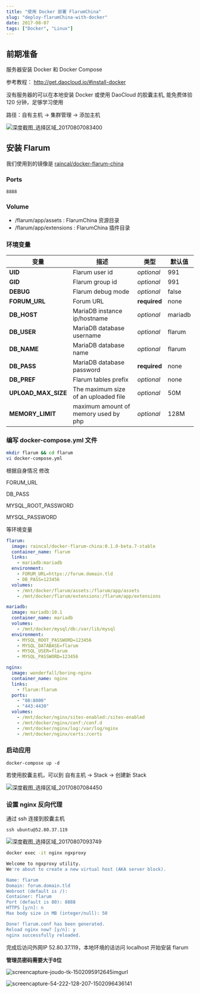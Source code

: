 ```yaml
---
title: "使用 Docker 部署 FlarumChina"
slug: "deploy-flarumChina-with-docker"
date: 2017-08-07
tags: ["Docker", "Linux"]
---
```


## 前期准备

服务器安装 Docker 和 Docker Compose

参考教程：
<http://get.daocloud.io/#install-docker>

没有服务器的可以在本地安装 Docker 或使用 DaoCloud 的胶囊主机, 能免费体验 120 分钟，足够学习使用

路径：自有主机 -> 集群管理 -> 添加主机

<!-- {% imgurl 'deploy-flarumChina-with-docker/pic01.png' alt:'深度截图_选择区域_20170807083400' %} -->

![深度截图\_选择区域\_20170807083400](./images/deploy-flarumChina-with-docker/pic01.png)

<!-- more -->

## 安装 Flarum

我们使用到的镜像是 [raincal/docker-flarum-china](https://github.com/Raincal/docker-flarum-china)

### Ports

`8888`

### Volume

-   /flarum/app/assets : FlarumChina 资源目录
-   /flarum/app/extensions : FlarumChina 插件目录

### 环境变量

| 变量                | 描述                                 | 类型         | 默认值  |
| ------------------- | ------------------------------------ | ------------ | ------- |
| **UID**             | Flarum user id                       | _optional_   | 991     |
| **GID**             | Flarum group id                      | _optional_   | 991     |
| **DEBUG**           | Flarum debug mode                    | _optional_   | false   |
| **FORUM_URL**       | Forum URL                            | **required** | none    |
| **DB_HOST**         | MariaDB instance ip/hostname         | _optional_   | mariadb |
| **DB_USER**         | MariaDB database username            | _optional_   | flarum  |
| **DB_NAME**         | MariaDB database name                | _optional_   | flarum  |
| **DB_PASS**         | MariaDB database password            | **required** | none    |
| **DB_PREF**         | Flarum tables prefix                 | _optional_   | none    |
| **UPLOAD_MAX_SIZE** | The maximum size of an uploaded file | _optional_   | 50M     |
| **MEMORY_LIMIT**    | maximum amount of memory used by php | _optional_   | 128M    |

### 编写 docker-compose.yml 文件

```bash
mkdir flarum && cd flarum
vi docker-compose.yml
```

根据自身情况 修改

FORUM_URL

DB_PASS

MYSQL_ROOT_PASSWORD

MYSQL_PASSWORD

等环境变量

```yaml
flarum:
  image: raincal/docker-flarum-china:0.1.0-beta.7-stable
  container_name: flarum
  links:
    - mariadb:mariadb
  environment:
    - FORUM_URL=https://forum.domain.tld
    - DB_PASS=123456
  volumes:
    - /mnt/docker/flarum/assets:/flarum/app/assets
    - /mnt/docker/flarum/extensions:/flarum/app/extensions

mariadb:
  image: mariadb:10.1
  container_name: mariadb
  volumes:
    - /mnt/docker/mysql/db:/var/lib/mysql
  environment:
    - MYSQL_ROOT_PASSWORD=123456
    - MYSQL_DATABASE=flarum
    - MYSQL_USER=flarum
    - MYSQL_PASSWORD=123456

nginx:
  image: wonderfall/boring-nginx
  container_name: nginx
  links:
    - flarum:flarum
  ports:
    - "80:8000"
    - "443:4430"
  volumes:
    - /mnt/docker/nginx/sites-enabled:/sites-enabled
    - /mnt/docker/nginx/conf:/conf.d
    - /mnt/docker/nginx/log:/var/log/nginx
    - /mnt/docker/nginx/certs:/certs
```

### 启动应用

`docker-compose up -d`

若使用胶囊主机，可以到 自有主机 -> Stack -> 创建新 Stack

<!-- {% imgurl 'deploy-flarumChina-with-docker/pic02.png' alt:'深度截图_选择区域_20170807084450' %} -->

![深度截图\_选择区域\_20170807084450](./images/deploy-flarumChina-with-docker/pic02.png)

### 设置 nginx 反向代理

通过 ssh 连接到胶囊主机

`ssh ubuntu@52.80.37.119`

<!-- {% imgurl 'deploy-flarumChina-with-docker/pic03.png' alt:'深度截图_选择区域_20170807093749' %} -->

![深度截图\_选择区域\_20170807093749](./images/deploy-flarumChina-with-docker/pic03.png)

```bash
docker exec -it nginx ngxproxy

Welcome to ngxproxy utility.
We're about to create a new virtual host (AKA server block).

Name: flarum
Domain: forum.domain.tld
Webroot (default is /):
Container: flarum
Port (default is 80): 8888
HTTPS [y/n]: n
Max body size in MB (integer/null): 50

Done! flarum.conf has been generated.
Reload nginx now? [y/n]: y
nginx successfully reloaded.
```

完成后访问外网IP 52.80.37.119，本地环境的话访问 localhost 开始安装 flarum

**管理员密码需要大于8位**

<!-- {% imgurl 'deploy-flarumChina-with-docker/pic04.png' alt:'screencapture-joudo-tk-1502095912645imgurl '

{% imgurl 'deploy-flarumChina-with-docker/pic05.png' alt:'screencapture-54-222-128-207-1502096436141' %} -->

![screencapture-joudo-tk-1502095912645imgurl](./images/deploy-flarumChina-with-docker/pic04.png)

![screencapture-54-222-128-207-1502096436141](./images/deploy-flarumChina-with-docker/pic05.png)
